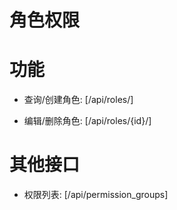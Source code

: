 # 角色权限


# 功能

- 查询/创建角色:
[/api/roles/]

- 编辑/删除角色:
[/api/roles/{id}/]


# 其他接口

- 权限列表:
[/api/permission_groups]
